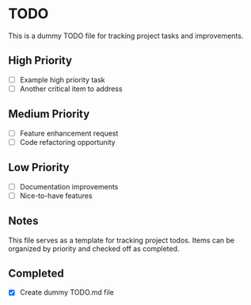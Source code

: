 # TODO

This is a dummy TODO file for tracking project tasks and improvements.

## High Priority

- [ ] Example high priority task
- [ ] Another critical item to address

## Medium Priority

- [ ] Feature enhancement request
- [ ] Code refactoring opportunity

## Low Priority

- [ ] Documentation improvements
- [ ] Nice-to-have features

## Notes

This file serves as a template for tracking project todos. Items can be organized by priority and checked off as completed.

## Completed

- [x] Create dummy TODO.md file
